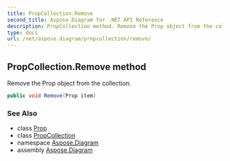 ```yaml
---
title: PropCollection.Remove
second_title: Aspose.Diagram for .NET API Reference
description: PropCollection method. Remove the Prop object from the collection
type: docs
url: /net/aspose.diagram/propcollection/remove/
---
```

## PropCollection.Remove method

Remove the Prop object from the collection.

```csharp
public void Remove(Prop item)
```

### See Also

* class [Prop](../../prop/)
* class [PropCollection](../)
* namespace [Aspose.Diagram](../../propcollection/)
* assembly [Aspose.Diagram](../../../)



